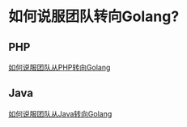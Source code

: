 # 如何说服团队转向Golang?



## PHP

[如何说服团队从PHP转向Golang](go-from-php.md)

## Java

[如何说服团队从Java转向Golang](go-from-java.md)